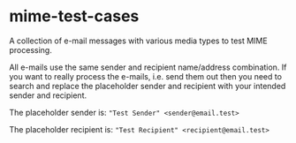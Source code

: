 # mime-test-cases 
A collection of e-mail messages with various media types to
test MIME processing.

All e-mails use the same sender and recipient name/address combination. If you
want to really process the e-mails, i.e. send them out then you need to search
and replace the placeholder sender and recipient with your intended sender and
recipient.

The placeholder sender is: `"Test Sender" <sender@email.test>`

The placeholder recipient is: `"Test Recipient" <recipient@email.test>`


